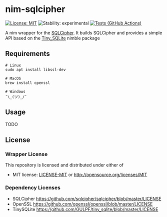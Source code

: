 # nim-sqlcipher
[![License: MIT](https://img.shields.io/badge/License-MIT-blue.svg)](https://opensource.org/licenses/MIT)
![Stability: experimental](https://img.shields.io/badge/Stability-experimental-orange.svg)
[![Tests (GitHub Actions)](https://github.com/status-im/nim-sqlcipher/workflows/Tests/badge.svg?branch=master)](https://github.com/status-im/nim-sqlcipher/actions?query=workflow%3ATests+branch%3Amaster)

A nim wrapper for the [SQLCipher](https://github.com/sqlcipher/sqlcipher).
It builds SQLCipher and provides a simple API based on the [Tiny_SQLite](https://github.com/GULPF/tiny_sqlite) nimble package

## Requirements
```
# Linux
sudo apt install libssl-dev

# MacOS
brew install openssl

# Windows
¯\_(ツ)_/¯
```

## Usage

TODO

## License

### Wrapper License

This repository is licensed and distributed under either of

* MIT license: [LICENSE-MIT](LICENSE-MIT) or http://opensource.org/licenses/MIT

### Dependency Licenses

- SQLCipher https://github.com/sqlcipher/sqlcipher/blob/master/LICENSE
- OpenSSL https://github.com/openssl/openssl/blob/master/LICENSE
- TinySQLite https://github.com/GULPF/tiny_sqlite/blob/master/LICENSE
